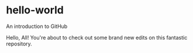 # hello-world
An introduction to GitHub

Hello, All!
You're about to check out some brand new edits on this fantastic repository.
